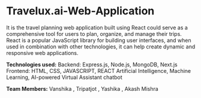 # Travelux.ai-Web-Application
It is the travel planning web application built using React could serve as a comprehensive tool for users to plan, organize, and manage their trips. React is a popular JavaScript library for building user interfaces, and when used in combination with other technologies, it can help create dynamic and responsive web applications.

**Technologies used:**
Backend: Express.js, Node.js, MongoDB, Next.js
Frontend: HTML, CSS, JAVASCRIPT, REACT
Artificial Intelligence, Machine Learning, AI-powered Virtual Assistant chatbot

**Team Members:**
Vanshika , Tripatjot , Yashika , Akash Mishra
